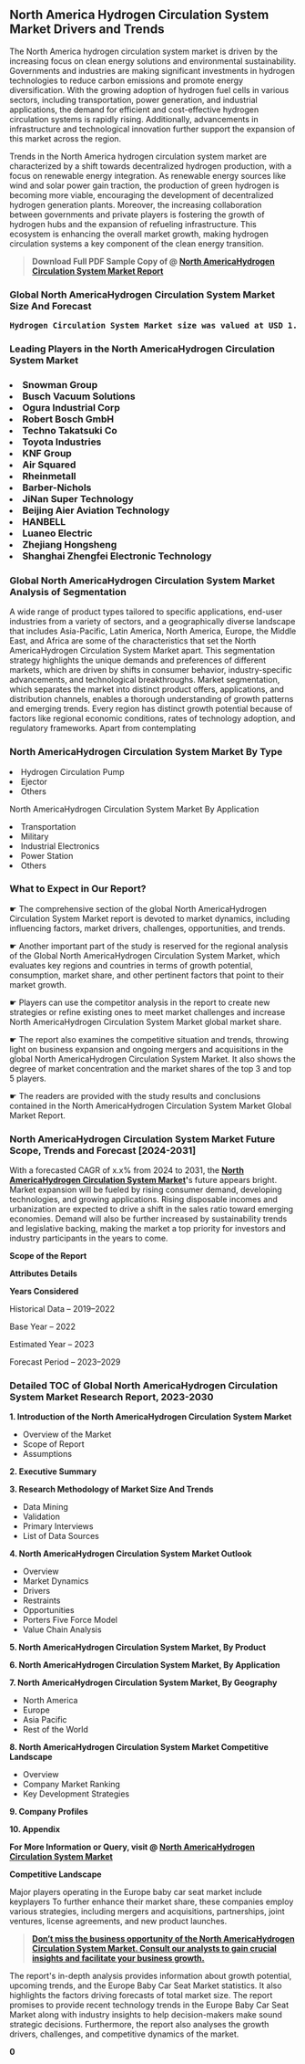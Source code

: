 <p> <h2>North America Hydrogen Circulation System Market Drivers and Trends</h2><p>The North America hydrogen circulation system market is driven by the increasing focus on clean energy solutions and environmental sustainability. Governments and industries are making significant investments in hydrogen technologies to reduce carbon emissions and promote energy diversification. With the growing adoption of hydrogen fuel cells in various sectors, including transportation, power generation, and industrial applications, the demand for efficient and cost-effective hydrogen circulation systems is rapidly rising. Additionally, advancements in infrastructure and technological innovation further support the expansion of this market across the region.</p><p>Trends in the North America hydrogen circulation system market are characterized by a shift towards decentralized hydrogen production, with a focus on renewable energy integration. As renewable energy sources like wind and solar power gain traction, the production of green hydrogen is becoming more viable, encouraging the development of decentralized hydrogen generation plants. Moreover, the increasing collaboration between governments and private players is fostering the growth of hydrogen hubs and the expansion of refueling infrastructure. This ecosystem is enhancing the overall market growth, making hydrogen circulation systems a key component of the clean energy transition.</p></p><blockquote id="" class=""><strong>Download Full PDF Sample Copy of @&nbsp;<a href="https://www.verifiedmarketreports.com/download-sample/?rid=495918&utm_source=GitHub-Jan&utm_medium=290" target="_blank">North AmericaHydrogen Circulation System Market Report</a>&nbsp;&nbsp;</strong></blockquote><h3 id="" class=""><strong>Global&nbsp;North AmericaHydrogen Circulation System Market Size And Forecast</strong></h3><pre class="reader-text-block__code-block"><strong>Hydrogen Circulation System Market size was valued at USD 1.2 Billion in 2022 and is projected to reach USD 2.8 Billion by 2030, growing at a CAGR of 14.2% from 2024 to 2030.</strong></pre><h3 id="" class="">Leading Players in the&nbsp;North AmericaHydrogen Circulation System Market</h3><h3 class=""></Li><Li>Snowman Group</Li><Li> Busch Vacuum Solutions</Li><Li> Ogura Industrial Corp</Li><Li> Robert Bosch GmbH</Li><Li> Techno Takatsuki Co</Li><Li> Toyota Industries</Li><Li> KNF Group</Li><Li> Air Squared</Li><Li> Rheinmetall</Li><Li> Barber-Nichols</Li><Li> JiNan Super Technology</Li><Li> Beijing Aier Aviation Technology</Li><Li> HANBELL</Li><Li> Luaneo Electric</Li><Li> Zhejiang Hongsheng</Li><Li> Shanghai Zhengfei Electronic Technology</h3><h3 id="" class="">Global&nbsp;North AmericaHydrogen Circulation System Market Analysis of Segmentation</h3><p id="" class="">A wide range of product types tailored to specific applications, end-user industries from a variety of sectors, and a geographically diverse landscape that includes Asia-Pacific, Latin America, North America, Europe, the Middle East, and Africa are some of the characteristics that set the North AmericaHydrogen Circulation System Market apart. This segmentation strategy highlights the unique demands and preferences of different markets, which are driven by shifts in consumer behavior, industry-specific advancements, and technological breakthroughs. Market segmentation, which separates the market into distinct product offers, applications, and distribution channels, enables a thorough understanding of growth patterns and emerging trends. Every region has distinct growth potential because of factors like regional economic conditions, rates of technology adoption, and regulatory frameworks. Apart from contemplating</p><h3 id="" class="">North AmericaHydrogen Circulation System Market&nbsp;By Type</h3><p></Li><Li>Hydrogen Circulation Pump</Li><Li> Ejector</Li><Li> Others</p><div class="" data-test-id=""><p>North AmericaHydrogen Circulation System Market&nbsp;By Application</p></div><p class=""></Li><Li>Transportation</Li><Li> Military</Li><Li> Industrial Electronics</Li><Li> Power Station</Li><Li> Others</p><div class="" data-test-id=""><h3><span class="">What to Expect in Our Report?</span></h3></div><div class="" data-test-id=""><p><span class="">☛ The comprehensive section of the global North AmericaHydrogen Circulation System Market report is devoted to market dynamics, including influencing factors, market drivers, challenges, opportunities, and trends.</span></p></div><div class="" data-test-id=""><p><span class="">☛ Another important part of the study is reserved for the regional analysis of the Global North AmericaHydrogen Circulation System Market, which evaluates key regions and countries in terms of growth potential, consumption, market share, and other pertinent factors that point to their market growth.</span></p></div><div class="" data-test-id=""><p><span class="">☛ Players can use the competitor analysis in the report to create new strategies or refine existing ones to meet market challenges and increase North AmericaHydrogen Circulation System Market global market share.</span></p></div><div class="" data-test-id=""><p><span class="">☛ The report also examines the competitive situation and trends, throwing light on business expansion and ongoing mergers and acquisitions in the global North AmericaHydrogen Circulation System Market. It also shows the degree of market concentration and the market shares of the top 3 and top 5 players.</span></p></div><div class="" data-test-id=""><p><span class="">☛ The readers are provided with the study results and conclusions contained in the North AmericaHydrogen Circulation System Market Global Market Report.</span></p></div><div class="" data-test-id=""><h3><span class="">North AmericaHydrogen Circulation System Market Future Scope, Trends and Forecast [2024-2031]</span></h3></div><div class="" data-test-id=""><p><span class="">With a forecasted CAGR of x.x% from 2024 to 2031, the <strong><a href="https://www.verifiedmarketreports.com/download-sample/?rid=495918&utm_source=GitHub-Jan&utm_medium=290" target="_blank">North AmericaHydrogen Circulation System Market</a>'</strong>s future appears bright. Market expansion will be fueled by rising consumer demand, developing technologies, and growing applications. Rising disposable incomes and urbanization are expected to drive a shift in the sales ratio toward emerging economies. Demand will also be further increased by sustainability trends and legislative backing, making the market a top priority for investors and industry participants in the years to come.</span></p><p id="ember66" class="ember-view reader-text-block__paragraph"><strong>Scope of the Report</strong></p><p id="ember67" class="ember-view reader-text-block__paragraph"><strong>Attributes Details</strong></p><p id="ember68" class="ember-view reader-text-block__paragraph"><strong>Years Considered</strong></p><p id="ember69" class="ember-view reader-text-block__paragraph">Historical Data &ndash; 2019&ndash;2022</p><p id="ember70" class="ember-view reader-text-block__paragraph">Base Year &ndash; 2022</p><p id="ember71" class="ember-view reader-text-block__paragraph">Estimated Year &ndash; 2023</p><p id="ember72" class="ember-view reader-text-block__paragraph">Forecast Period &ndash; 2023&ndash;2029</p></div><h3 id="" class="">Detailed TOC of Global North AmericaHydrogen Circulation System Market Research Report, 2023-2030</h3><p id="" class=""><strong>1. Introduction of the North AmericaHydrogen Circulation System Market</strong></p><ul><li>Overview of the Market</li><li>Scope of Report</li><li>Assumptions</li></ul><p id="" class=""><strong>2. Executive Summary</strong></p><p id="" class=""><strong>3. Research Methodology of Market Size And Trends</strong></p><ul><li>Data Mining</li><li>Validation</li><li>Primary Interviews</li><li>List of Data Sources</li></ul><p id="" class=""><strong>4. North AmericaHydrogen Circulation System Market Outlook</strong></p><ul><li>Overview</li><li>Market Dynamics</li><li>Drivers</li><li>Restraints</li><li>Opportunities</li><li>Porters Five Force Model</li><li>Value Chain Analysis</li></ul><p id="" class=""><strong>5. North AmericaHydrogen Circulation System Market, By Product</strong></p><p id="" class=""><strong>6. North AmericaHydrogen Circulation System Market, By Application</strong></p><p id="" class=""><strong>7. North AmericaHydrogen Circulation System Market, By Geography</strong></p><ul><li>North America</li><li>Europe</li><li>Asia Pacific</li><li>Rest of the World</li></ul><p id="" class=""><strong>8. North AmericaHydrogen Circulation System Market Competitive Landscape</strong></p><ul><li>Overview</li><li>Company Market Ranking</li><li>Key Development Strategies</li></ul><p id="" class=""><strong>9. Company Profiles</strong></p><p id="" class=""><strong>10. Appendix</strong></p><p><strong>For More Information or Query, visit&nbsp;@ <a href="https://www.verifiedmarketreports.com/product/hydrogen-circulation-system-market/" target="_blank">North AmericaHydrogen Circulation System Market</a></strong></p><p id="ember61" class="ember-view reader-text-block__paragraph"><strong>Competitive Landscape</strong></p><p id="ember62" class="ember-view reader-text-block__paragraph">Major players operating in the Europe baby car seat market include keyplayers To further enhance their market share, these companies employ various strategies, including mergers and acquisitions, partnerships, joint ventures, license agreements, and new product launches.</p><blockquote id="ember63" class="ember-view reader-text-block__blockquote"><strong><a href="https://www.verifiedmarketreports.com/download-sample/?rid=495918&utm_source=GitHub-Jan&utm_medium=290" target="_blank">Don&rsquo;t miss the business opportunity of the North AmericaHydrogen Circulation System Market. Consult our analysts to gain crucial insights and facilitate your business growth.</a></strong></blockquote><p id="ember64" class="ember-view reader-text-block__paragraph">The report's in-depth analysis provides information about growth potential, upcoming trends, and the Europe Baby Car Seat Market statistics. It also highlights the factors driving forecasts of total market size. The report promises to provide recent technology trends in the Europe Baby Car Seat Market along with industry insights to help decision-makers make sound strategic decisions. Furthermore, the report also analyses the growth drivers, challenges, and competitive dynamics of the market.</p><p class="ember-view reader-text-block__paragraph"><strong>0</strong></p>
